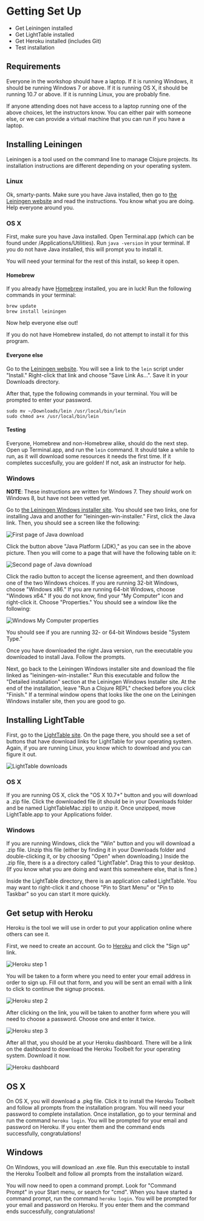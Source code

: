 Getting Set Up
==============

* Get Leiningen installed
* Get LightTable installed
* Get Heroku installed (includes Git)
* Test installation

## Requirements

Everyone in the workshop should have a laptop. If it is running Windows, it should be running Windows 7 or above. If it is running OS X, it should be running 10.7 or above. If it is running Linux, you are probably fine.

If anyone attending does not have access to a laptop running one of the above choices, let the instructors know. You can either pair with someone else, or we can provide a virtual machine that you can run if you have a laptop.

## Installing Leiningen

Leiningen is a tool used on the command line to manage Clojure projects. Its installation instructions are different depending on your operating system.

### Linux

Ok, smarty-pants. Make sure you have Java installed, then go to [the Leiningen website](http://leiningen.org) and read the instructions. You know what you are doing. Help everyone around you.

### OS X

First, make sure you have Java installed. Open Terminal.app (which can be found under /Applications/Utilities). Run `java -version` in your terminal. If you do not have Java installed, this will prompt you to install it.

You will need your terminal for the rest of this install, so keep it open.

#### Homebrew

If you already have [Homebrew](http://brew.sh/) installed, you are in luck! Run the following commands in your terminal:

    brew update
    brew install leiningen

Now help everyone else out!

If you do not have Homebrew installed, do not attempt to install it for this program.

#### Everyone else

Go to the [Leiningen website](http://leiningen.org/). You will see a link to the `lein` script under "Install." Right-click that link and choose "Save Link As...". Save it in your Downloads directory.

After that, type the following commands in your terminal. You will be prompted to enter your password.

```
sudo mv ~/Downloads/lein /usr/local/bin/lein
sudo chmod a+x /usr/local/bin/lein
```

#### Testing

Everyone, Homebrew and non-Homebrew alike, should do the next step. Open up Terminal.app, and run the `lein` command. It should take a while to run, as it will download some resources it needs the first time. If it completes succesfully, you are golden! If not, ask an instructor for help.

### Windows

**NOTE**: These instructions are written for Windows 7. They _should_ work on Windows 8, but have not been vetted yet.

Go to [the Leiningen Windows installer site](http://leiningen-win-installer.djpowell.net/). You should see two links, one for installing Java and another for "leiningen-win-installer." First, click the Java link. Then, you should see a screen like the following:

![First page of Java download](img/java-download1.png)

Click the button above "Java Platform (JDK)," as you can see in the above picture. Then you will come to a page that will have the following table on it:

![Second page of Java download](img/java-download2.png)

Click the radio button to accept the license agreement, and then download one of the two Windows choices. If you are running 32-bit Windows, choose "Windows x86." If you are running 64-bit Windows, choose "Windows x64." If you do not know, find your "My Computer" icon and right-click it. Choose "Properties." You should see a window like the following:

![Windows My Computer properties](img/windows-my-computer.png)

You should see if you are running 32- or 64-bit Windows beside "System Type."

Once you have downloaded the right Java version, run the executable you downloaded to install Java. Follow the prompts.

Next, go back to the Leiningen Windows installer site and download the file linked as "leiningen-win-installer." Run this executable and follow the "Detailed installation" section at the Leiningen Windows Installer site. At the end of the installation, leave "Run a Clojure REPL" checked before you click "Finish." If a terminal window opens that looks like the one on the Leiningen Windows installer site, then you are good to go.

## Installing LightTable

First, go to the [LightTable site](http://www.lighttable.com/). On the page there, you should see a set of buttons that have download links for LightTable for your operating system. Again, if you are running Linux, you know which to download and you can figure it out.

![LightTable downloads](img/light-table-download.png)

### OS X

If you are running OS X, click the "OS X 10.7+" button and you will download a .zip file. Click the downloaded file (it should be in your Downloads folder and be named LightTableMac.zip) to unzip it. Once unzipped, move LightTable.app to your Applications folder.

### Windows

If you are running Windows, click the "Win" button and you will download a .zip file. Unzip this file (either by finding it in your Downloads folder and double-clicking it, or by choosing "Open" when downloading.) Inside the .zip file, there is a a directory called "LightTable". Drag this to your desktop. (If you know what you are doing and want this somewhere else, that is fine.)

Inside the LightTable directory, there is an application called LightTable. You may want to right-click it and choose "Pin to Start Menu" or "Pin to Taskbar" so you can start it more quickly.

## Get setup with Heroku

Heroku is the tool we will use in order to put your application online where others can see it.

First, we need to create an account. Go to [Heroku](http://heroku.com) and click the "Sign up" link.

![Heroku step 1](img/heroku-step1.png)

You will be taken to a form where you need to enter your email address in order to sign up. Fill out that form, and you will be sent an email with a link to click to continue the signup process.

![Heroku step 2](img/heroku-step2.png)

After clicking on the link, you will be taken to another form where you will need to choose a password. Choose one and enter it twice.

![Heroku step 3](img/heroku-step3.png)

After all that, you should be at your Heroku dashboard. There will be a link on the dashboard to download the Heroku Toolbelt for your operating system. Download it now.

![Heroku dashboard](img/heroku-dashboard.png)

## OS X

On OS X, you will download a .pkg file. Click it to install the Heroku Toolbelt and follow all prompts from the installation program. You will need your password to complete installation. Once installation, go to your terminal and run the command `heroku login`. You will be prompted for your email and password on Heroku. If you enter them and the command ends successfully, congratulations!

## Windows

On Windows, you will download an .exe file. Run this executable to install the Heroku Toolbelt and follow all prompts from the installation wizard.

You will now need to open a command prompt. Look for "Command Prompt" in your Start menu, or search for "cmd". When you have started a command prompt, run the command `heroku login`. You will be prompted for your email and password on Heroku. If you enter them and the command ends successfully, congratulations!

